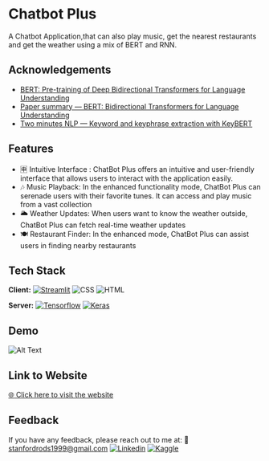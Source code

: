 
# Chatbot Plus 

A Chatbot Application,that can also play music, get the nearest restaurants and get the weather using a mix of BERT and RNN.




## Acknowledgements

 - [BERT: Pre-training of Deep Bidirectional Transformers for Language Understanding](https://doi.org/10.48550/arXiv.1810.04805)
 - [Paper summary — BERT: Bidirectional Transformers for Language Understanding](https://medium.com/analytics-vidhya/paper-summary-bert-pre-training-of-deep-bidirectional-transformers-for-language-understanding-861456fed1f9)
 - [Two minutes NLP — Keyword and keyphrase extraction with KeyBERT](https://medium.com/nlplanet/two-minutes-nlp-keyword-and-keyphrase-extraction-with-keybert-a9994b06a83)

## Features

- :u7533: Intuitive Interface : ChatBot Plus offers an intuitive and user-friendly interface that allows users to interact with the application easily. 
- :notes: Music Playback: In the enhanced functionality mode, ChatBot Plus can serenade users with their favorite tunes. It can access and play music from a vast collection
- :sun_behind_large_cloud: Weather Updates: When users want to know the weather outside, ChatBot Plus can fetch real-time weather updates
- :plate_with_cutlery: Restaurant Finder: In the enhanced mode, ChatBot Plus can assist users in finding nearby restaurants

## Tech Stack

**Client:** [![Streamlit](https://img.shields.io/badge/Streamlit-FF4B4B?style=for-the-badge&logo=Streamlit&logoColor=white)](https://streamlit.io) ![CSS](https://img.shields.io/badge/CSS3-1572B6?style=for-the-badge&logo=css3&logoColor=white)
![HTML](https://img.shields.io/badge/HTML5-E34F26?style=for-the-badge&logo=html5&logoColor=white)

**Server:** [![Tensorflow](https://img.shields.io/badge/TensorFlow-FF6F00?style=for-the-badge&logo=tensorflow&logoColor=white)](https://www.tensorflow.org) [![Keras](https://img.shields.io/badge/Keras-FF0000?style=for-the-badge&logo=keras&logoColor=white)](https://keras.io/)


## Demo

![Alt Text](https://media.giphy.com/media/v1.Y2lkPTc5MGI3NjExNHRzZzQyMjQ1NDY1b3FvNzFqY2l0MDYybnN5bGhuYzR3eTY3Z2xwMCZlcD12MV9pbnRlcm5hbF9naWZfYnlfaWQmY3Q9Zw/OK6QudjWvEVw5gtknE/giphy.gif)


## Link to Website 

 [:globe_with_meridians: Click here to visit the website](https://chatbotpluswts-vbeic5c8g2.streamlit.app/)


## Feedback

If you have any feedback, please reach out to me at: 
:e-mail: stanfordrods1999@gmail.com
[![Linkedin](https://img.shields.io/badge/LinkedIn-0077B5?style=for-the-badge&logo=linkedin&logoColor=white)](https://www.linkedin.com/in/stanford-renald-rodrigues-a1ab95234)
[![Kaggle](https://img.shields.io/badge/Kaggle-20BEFF?style=for-the-badge&logo=Kaggle&logoColor=white)](https://www.kaggle.com/stanfordrodrigues)


